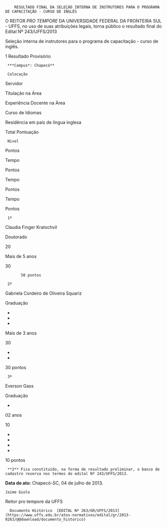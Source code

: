         RESULTADO FINAL DA SELEÇÃO INTERNA DE INSTRUTORES PARA O PROGRAMA DE CAPACITAÇÃO - CURSO DE INGLÊS  

O REITOR *PRO TEMPORE* DA UNIVERSIDADE FEDERAL DA FRONTEIRA SUL - UFFS, no uso de suas atribuições legais, torna público o resultado final do Edital Nº 243/UFFS/2013

 Seleção interna de instrutores para o programa de capacitação - curso de inglês.

 1 Resultado Provisório

     ***Campus*: Chapecó**

     Colocação

   Servidor

    

 Titulação na Área

   Experiência Docente na Área

   Curso de Idiomas

   Residência em país de língua inglesa

   Total Pontuação

     Nivel

   Pontos

   Tempo

   Pontos

   Tempo

   Pontos

   Tempo

   Pontos

     1º

   Claudia Finger Kratochvil

   Doutorado

   20

   Mais de 5 anos

   30

           50 pontos

     2º

   Gabriela Cordeiro de Oliveira Squariz

   Graduação

   -

   -

   -

   Mais de 3 anos

   30

   -

   -

   30 pontos

     3º

   Everson Gass

   Graduação

   -

   02 anos

   10

   -

   -

   -

   -

   10 pontos

     **2** Fica constituído, na forma de resultado preliminar, o banco de cadastro reserva nos termos do edital Nº 243/UFFS/2013.

  

   **Data do ato:** Chapecó-SC, 04 de julho de 2013.   
 

    Jaime Giolo   
 Reitor pro tempore da UFFS 

      Documento Histórico  [EDITAL Nº 263/GR/UFFS/2013](https://www.uffs.edu.br/atos-normativos/edital/gr/2013-0263/@@download/documento_historico)     
      